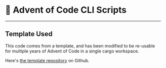 # 🎄 Advent of Code CLI Scripts

---

## Template Used

This code comes from a template, and has been modified to be re-usable for multiple years of Advent of Code in a single cargo workspace.

Here's [the template repository](https://github.com/fspoettel/advent-of-code-rust) on Github.
